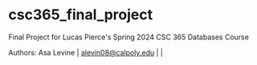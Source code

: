 # csc365_final_project
Final Project for Lucas Pierce's Spring 2024 CSC 365 Databases Course

Authors:
Asa Levine | alevin08@calpoly.edu
           |
           |

